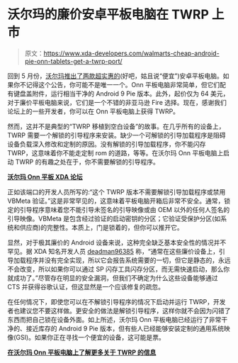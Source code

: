 # 沃尔玛的廉价安卓平板电脑在 TWRP 上市

> 原文：<https://www.xda-developers.com/walmarts-cheap-android-pie-onn-tablets-get-a-twrp-port/>

回到 5 月份，[沃尔玛推出了两款超实惠的](https://www.xda-developers.com/walmart-android-pie-tablets/)(好吧，姑且说“便宜”)安卓平板电脑。如果你不记得这个公告，你可能不是唯一一个。Onn 平板电脑非常简单，但它们配有键盘盖附件，运行相当干净的 Android 9 Pie 版本。此外，起价仅为 64 美元，对于廉价平板电脑来说，它们是一个不错的非亚马逊 Fire 选择。现在，感谢我们论坛上的一些开发者，你可以在 Onn 平板电脑上获得 TWRP。

然而，这并不是典型的“TWRP 移植到空白设备”的故事。在几乎所有的设备上，TWRP 需要一个解锁的引导程序来安装。缺少一个可解锁的引导加载程序是阻碍设备负载深入修改和定制的原因。没有解锁的引导加载程序，你不能闪存 TWRP，这意味着你不能走定制 rom 的道路，等等。在沃尔玛 Onn 平板电脑上启动 TWRP 的有趣之处在于，你不需要解锁的引导程序。

**[沃尔玛 Onn 平板 XDA 论坛](https://forum.xda-developers.com/walmart-onn-tablets)**

正如该端口的开发人员所写的:“这个 TWRP 版本不需要解锁引导加载程序或禁用 VBMeta 验证。”这是非常罕见的，这意味着平板电脑开箱后非常不安全。通常，锁定的引导程序意味着您不能引导未签名的引导映像或由 OEM 以外的任何人签名的引导映像。VBMeta 是包含经过验证的启动密钥的分区；它验证受保护分区(如系统和供应商)的完整性。本质上，门是锁着的，但你可以推开它。

显然，对于极其廉价的 Android 设备来说，这种完全缺乏基本安全性的情况并不罕见。据 XDA 知名开发人员 [deadman96385](https://forum.xda-developers.com/member.php?u=4222965) 称，“通常在这些廉价设备上，引导加载程序并没有完全实现，所以它会报告系统需要的一切，但它是静态的，永远不会改变，所以如果你可以通过 SP 闪存工具闪存分区，而无需快速启动，那么你就成功了。”尽管存在明显的安全漏洞，但我们不确定为什么这些设备能够通过 CTS 并获得谷歌认证，但这显然是一个应该修复的疏忽。

在任何情况下，即使您可以在不解锁引导程序的情况下启动并运行 TWRP，开发者也建议您不要这样做。更安全的做法是解锁引导程序，这样你就不会因为闪错了东西而把自己锁在设备外面。如上所述，沃尔玛 Onn 平板电脑已经运行了非常干净的、接近库存的 Android 9 Pie 版本，但有些人已经能够安装定制的通用系统映像(GSI)。如果你正在寻找一个便宜的设备，这可能是票。

**[在沃尔玛 Onn 平板电脑上了解更多关于 TWRP 的信息](https://forum.xda-developers.com/walmart-onn-tablets/walmart-onn-tablets-general/recovery-twrp-onn-android-tablets-t3999621)**